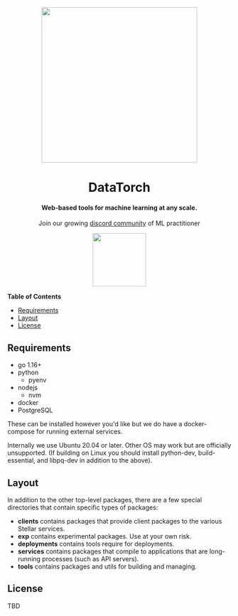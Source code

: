 <p align="center">
    <img src="https://raw.githubusercontent.com/datatorch/documentation/master/docs/.vuepress/public/circle.png" width="350" />
</p>

<h1 align="center">
  DataTorch
</h1>
<h4 align="center">Web-based tools for machine learning at any scale.</h4>

<p align="center">Join our growing <a href="https://discord.gg/4zP5Qkj">discord community</a> of ML practitioner</p>
<p align="center">
  <a href="https://discord.gg/4zP5Qkj">
    <img src="https://discord.com/assets/e4923594e694a21542a489471ecffa50.svg" width="120">
  </a>
</p>


**Table of Contents**

- [Requirements](#requirements)
- [Layout](#layout)
- [License](#license)

## Requirements

- go 1.16+
- python
  - pyenv
- nodejs
  - nvm
- docker
- PostgreSQL

These can be installed however you'd like but we do have a docker-compose for
running external services.

Internally we use Ubuntu 20.04 or later. Other OS may work but are officially
unsupported. (If building on Linux you should install python-dev,
build-essential, and libpq-dev in addition to the above).

## Layout

In addition to the other top-level packages, there are a few special directories
that contain specific types of packages:

* **clients** contains packages that provide client packages to the various
  Stellar services.
* **exp** contains experimental packages.  Use at your own risk.
* **deployments** contains tools require for deployments. 
* **services** contains packages that compile to applications that are
  long-running processes (such as API servers).
* **tools** contains packages and utils for building and managing.

## License

TBD
